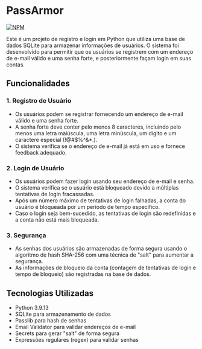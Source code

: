 # PassArmor

[![NPM](https://img.shields.io/npm/l/react)](https://github.com/DeivinsonPereira/PassArmor/blob/main/LICENSE)

Este é um projeto de registro e login em Python que utiliza uma base de dados SQLite para armazenar informações de usuários. O sistema foi desenvolvido para permitir que os usuários se registrem com um endereço de e-mail válido e uma senha forte, e posteriormente façam login em suas contas.

## Funcionalidades

### 1. Registro de Usuário
- Os usuários podem se registrar fornecendo um endereço de e-mail válido e uma senha forte.
- A senha forte deve conter pelo menos 8 caracteres, incluindo pelo menos uma letra maiúscula, uma letra minúscula, um dígito e um caractere especial (!@#$%^&*.).
- O sistema verifica se o endereço de e-mail já está em uso e fornece feedback adequado.
### 2. Login de Usuário
- Os usuários podem fazer login usando seu endereço de e-mail e senha.
- O sistema verifica se o usuário está bloqueado devido a múltiplas tentativas de login fracassadas.
- Após um número máximo de tentativas de login falhadas, a conta do usuário é bloqueada por um período de tempo específico.
- Caso o login seja bem-sucedido, as tentativas de login são redefinidas e a conta não está mais bloqueada.
### 3. Segurança
- As senhas dos usuários são armazenadas de forma segura usando o algoritmo de hash SHA-256 com uma técnica de "salt" para aumentar a segurança.
- As informações de bloqueio da conta (contagem de tentativas de login e tempo de bloqueio) são registradas na base de dados.

## Tecnologias Utilizadas
- Python 3.9.13
- SQLite para armazenamento de dados
- Passlib para hash de senhas
- Email Validator para validar endereços de e-mail
- Secrets para gerar "salt" de forma segura
- Expressões regulares (regex) para validar senhas
